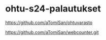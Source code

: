 # ohtu-s24-palautukset

https://github.com/aTomiSan/ohtuvarasto 

https://github.com/aTomiSan/webcounter.git 


